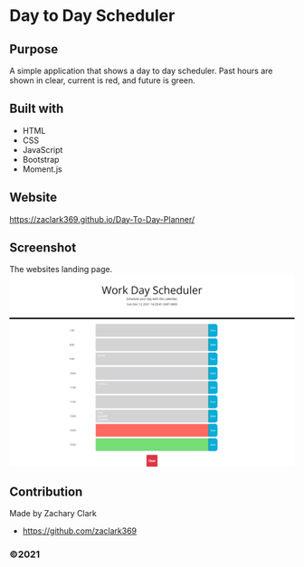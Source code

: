 # Day to Day Scheduler

## Purpose
A simple application that shows a day to day scheduler. Past hours are shown in clear, current is red, and future is green.


## Built with
* HTML
* CSS
* JavaScript
* Bootstrap
* Moment.js

## Website
https://zaclark369.github.io/Day-To-Day-Planner/

## Screenshot
The websites landing page.
   ![screenshot of the website](assets/images/screencapture.png)


## Contribution
Made by Zachary Clark
* https://github.com/zaclark369

### ©️2021 
